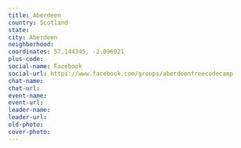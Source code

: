 ```yaml
---
title: Aberdeen
country: Scotland
state: 
city: Aberdeen
neighborhood: 
coordinates: 57.144345, -2.096021
plus-code:
social-name: Facebook
social-url: https://www.facebook.com/groups/aberdeenfreecodecamp
chat-name:
chat-url:
event-name:
event-url:
leader-name:
leader-url:
old-photo: 
cover-photo:
---
```

